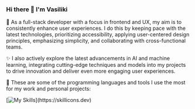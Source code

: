 ### Hi there 👋 I'm Vasiliki

🌈 As a full-stack developer with a focus in frontend and UX, my aim is to consistently enhance user experiences. I do this by keeping pace with the latest technologies, prioritizing accessibility, applying user-centered design principles, emphasizing simplicity, and collaborating with cross-functional teams.

✨ I also actively explore the latest advancements in AI and machine learning, integrating cutting-edge techniques and models into my projects to drive innovation and deliver even more engaging user experiences.

🔧 These are some of the programming languages and tools I use the most for my work and personal projects:

[![My Skills](https://skillicons.dev/icons?i=html,css,js,react,typescript,bootstrap,figma,vscode,git,c,python,flask,bash,)](https://skillicons.dev)

